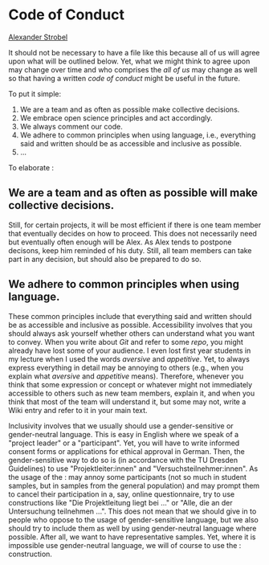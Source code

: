 # Code of Conduct <!-- Don't know whether we need this ... -->

[Alexander Strobel](mailto:alexander.strobel@tu-dresden.de)

It should not be necessary to have a file like this because all of us will agree upon what will be outlined below. 
Yet, what we might think to agree upon may change over time and who comprises the *all of us* may change as well so that having a written *code of conduct* might be useful in the future.

To put it simple:

1. We are a team and as often as possible make collective decisions.
2. We embrace open science principles and act accordingly.
3. We always comment our code.
4. We adhere to common principles when using language, i.e., everything said and written should be as accessible and inclusive as possible. 
8. ...

To elaborate :

## We are a team and as often as possible will make collective decisions.

Still, for certain projects, it will be most efficient if there is one team member that eventually decides on how to proceed. 
This does not necessarily need but eventually often enough will be Alex.
As Alex tends to postpone decisons, keep him reminded of his duty.
Still, all team members can take part in any decision, but should also be prepared to do so.

## We adhere to common principles when using language.

These common principles include that everything said and written should be as accessible and inclusive as possible.
Accessibility involves that you should always ask yourself whether others can understand what you want to convey. 
When you write about *Git* and refer to some *repo*, you might already have lost some of your audience. 
I even lost first year students in my lecture when I used the words *aversive* and *appetitive*. 
Yet, to always express everything in detail may be annoying to others (e.g., when you explain what *aversive* and *appetitive* means). 
Therefore, whenever you think that some expression or concept or whatever might not immediately accessible to others such as new team members, explain it, and when you think that most of the team will understand it, but some may not, write a Wiki entry and refer to it in your main text.   

Inclusivity involves that we usually should use a gender-sensitive or gender-neutral language. 
This is easy in English where we speak of a "project leader" or a "participant". 
Yet, you will have to write informed consent forms or applications for ethical approval in German. 
Then, the gender-sensitive way to do so is (in accordance with the TU Dresden Guidelines) <!-- add link --> to use "Projektleiter:innen" and "Versuchsteilnehmer:innen". 
As the usage of the : may annoy some participants (not so much in student samples, but in samples from the general population) and may prompt them to cancel their participation in a, say, online questionnaire, try to use constructions like "Die Projektleitung liegt bei ..." or "Alle, die an der Untersuchung teilnehmen ...".
This does not mean that we should give in to people who oppose to the usage of gender-sensitive language, but we also should try to include them as well by using gender-neutral language where possible. 
After all, we want to have representative samples. 
Yet, where it is impossible use gender-neutral language, we will of course to use the : construction.  
